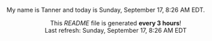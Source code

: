 My name is Tanner and today is Sunday, September 17, 8:26 AM EDT.

<p align="center">This <i>README</i> file is generated <b>every 3 hours</b>!</br>Last refresh: Sunday, September 17, 8:26 AM EDT<br /></p>
